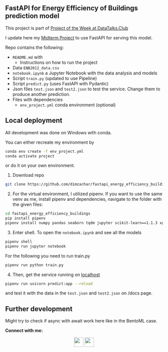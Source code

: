 ## FastAPI for Energy Efficiency of Buildings prediction model

This project is part of [Project of the Week at DataTalks.Club](https://github.com/DataTalksClub/project-of-the-week/blob/main/2022-12-07-fastapi.md)

I update here my [Midterm Project](https://github.com/dimzachar/mlzoomcamp_projects/tree/master/00-midterm_project) to use FastAPI for serving this model.

Repo contains the following:

* `README.md` with
  * Instructions on how to run the project
* Data `ENB2012_data.csv`
* `notebook.ipynb` a Jupyter Notebook with the data analysis and models
* Script `train.py` (updated to use Pipeline)
* Script `predict.py` (uses FastAPI with Pydantic)
* Json files `test.json` and `test2.json` to test the service. Change them to produce another prediction.
* Files with dependencies
  * `env_project.yml` conda environment (optional)


## Local deployment

All development was done on Windows with conda.

You can either recreate my environment by
```bash
conda env create -f env_project.yml
conda activate project
```

or do it on your own environment.

1. Download repo
```bash
git clone https://github.com/dimzachar/fastapi_energy_efficiency_buildings
```

2. For the virtual environment, I utilized pipenv. If you want to use the same venv as me, install pipenv and dependencies, navigate to the folder with the given files:
```bash
cd fastapi_energy_efficiency_buildings
pip install pipenv
pipenv install numpy pandas seaborn tqdm jupyter scikit-learn==1.1.3 xgboost==1.7.1 pydantic==1.10.2 fastapi uvicorn
```

3. Enter shell. To open the `notebook.ipynb` and see all the models

```bash
pipenv shell
pipenv run jupyter notebook
```

For the following you need to run train.py
```bash
pipenv run python train.py
```

4. Then, get the service running on [localhost](http://localhost:8000)

```bash
pipenv run uvicorn predict:app --reload
```

and test it with the data in the `test.json` and `test2.json` on /docs page.

## Further development

Might try to check if async with await work here like in the BentoML case.


**Connect with me:**

<p align="center">
  <a href="https://www.linkedin.com/in/zacharenakis/" target="blank"><img align="center" src="https://cdn-icons-png.flaticon.com/512/174/174857.png" height="30" width="30" /></a>
  <a href="https://github.com/dimzachar" target="blank"><img align="center" src="https://cdn-icons-png.flaticon.com/512/25/25231.png" height="30" width="30" /></a>

  
</p>
           
